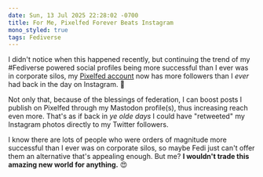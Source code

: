 ```yaml
---
date: Sun, 13 Jul 2025 22:28:02 -0700
title: For Me, Pixelfed Forever Beats Instagram
mono_styled: true
tags: Fediverse
---
```


I didn't notice when this happened recently, but continuing the trend of my #Fediverse powered social profiles being more successful than I ever was in corporate silos, my [Pixelfed account](https://pixelfed.social/essentiallife) now has more followers than I _ever_ had back in the day on Instagram. 🙌

Not only that, because of the blessings of federation, I can boost posts I publish on Pixelfed through my Mastodon profile(s), thus increasing reach even more. That's as if back in _ye olde days_ I could have "retweeted" my Instagram photos directly to my Twitter followers.

I know there are lots of people who were orders of magnitude more successful than I ever was on corporate silos, so maybe Fedi just can't offer them an alternative that's appealing enough. But me? **I wouldn't trade this amazing new world for anything.** 😍
